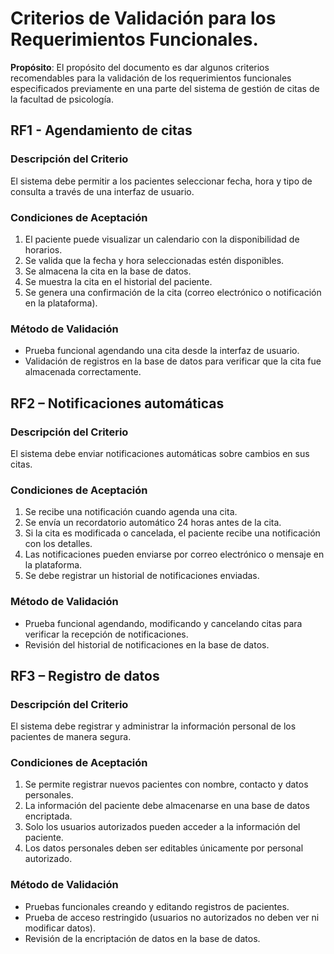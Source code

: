 # Criterios de Validación para los Requerimientos Funcionales.

**Propósito**: El propósito del documento es dar algunos criterios recomendables para la validación de los requerimientos funcionales especificados previamente en una parte del sistema de gestión de citas de la facultad de psicología.

## RF1 - Agendamiento de citas

### Descripción del Criterio
 El sistema debe permitir a los pacientes seleccionar fecha, hora y tipo de consulta a través de una interfaz de usuario.

### Condiciones de Aceptación
1.	El paciente puede visualizar un calendario con la disponibilidad de horarios.
2.	Se valida que la fecha y hora seleccionadas estén disponibles.
3.	Se almacena la cita en la base de datos.
4.	Se muestra la cita en el historial del paciente.
5.	Se genera una confirmación de la cita (correo electrónico o notificación en la plataforma).

### Método de Validación
 * Prueba funcional agendando una cita desde la interfaz de usuario.
 * Validación de registros en la base de datos para verificar que la cita fue almacenada correctamente.

## RF2 – Notificaciones automáticas

### Descripción del Criterio
El sistema debe enviar notificaciones automáticas sobre cambios en sus citas.

### Condiciones de Aceptación
1.	Se recibe una notificación cuando agenda una cita.
2.	Se envía un recordatorio automático 24 horas antes de la cita.
3.	Si la cita es modificada o cancelada, el paciente recibe una notificación con los detalles.
4.	Las notificaciones pueden enviarse por correo electrónico o mensaje en la plataforma.
5.	Se debe registrar un historial de notificaciones enviadas.

### Método de Validación
 * Prueba funcional agendando, modificando y cancelando citas para verificar la recepción de notificaciones.
 * Revisión del historial de notificaciones en la base de datos.

## RF3 – Registro de datos

### Descripción del Criterio
El sistema debe registrar y administrar la información personal de los pacientes de manera segura.

### Condiciones de Aceptación
1.	Se permite registrar nuevos pacientes con nombre, contacto y datos personales.
2.	La información del paciente debe almacenarse en una base de datos encriptada.
3.	Solo los usuarios autorizados pueden acceder a la información del paciente.
4.	Los datos personales deben ser editables únicamente por personal autorizado.

### Método de Validación
 * Pruebas funcionales creando y editando registros de pacientes.
 * Prueba de acceso restringido (usuarios no autorizados no deben ver ni modificar datos).
 * Revisión de la encriptación de datos en la base de datos.
